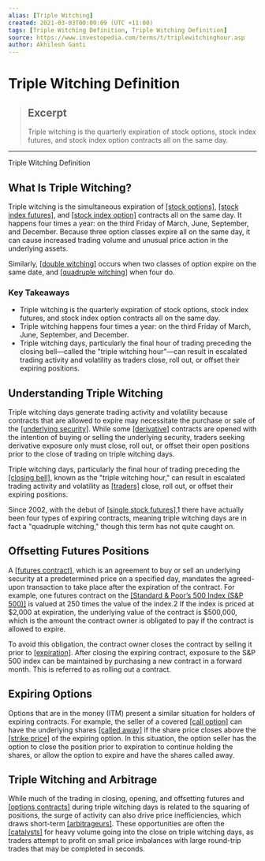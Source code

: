 ```yaml
---
alias: [Triple Witching]
created: 2021-03-03T00:09:09 (UTC +11:00)
tags: [Triple Witching Definition, Triple Witching Definition]
source: https://www.investopedia.com/terms/t/triplewitchinghour.asp
author: Akhilesh Ganti
---
```


# Triple Witching Definition

> ## Excerpt
> Triple witching is the quarterly expiration of stock options, stock index futures, and stock index option contracts all on the same day.

---

Triple Witching Definition
## What Is Triple Witching?

Triple witching is the simultaneous expiration of [[stock options]](https://www.investopedia.com/terms/s/stockoption.asp), [[stock index futures]](https://www.investopedia.com/terms/i/indexfutures.asp), and [[stock index option]](https://www.investopedia.com/terms/i/indexoption.asp) contracts all on the same day. It happens four times a year: on the third Friday of March, June, September, and December. Because three option classes expire all on the same day, it can cause increased trading volume and unusual price action in the underlying assets.

Similarly, [[double witching]](https://www.investopedia.com/terms/d/doublewitching.asp) occurs when two classes of option expire on the same date, and [[quadruple witching]](https://www.investopedia.com/terms/q/quadruplewitching.asp) when four do.

### Key Takeaways

-   Triple witching is the quarterly expiration of stock options, stock index futures, and stock index option contracts all on the same day.
-   Triple witching happens four times a year: on the third Friday of March, June, September, and December.
-   Triple witching days, particularly the final hour of trading preceding the closing bell—called the "triple witching hour"—can result in escalated trading activity and volatility as traders close, roll out, or offset their expiring positions.

## Understanding Triple Witching

Triple witching days generate trading activity and volatility because contracts that are allowed to expire may necessitate the purchase or sale of the [[underlying security]](https://www.investopedia.com/terms/u/underlying-security.asp). While some [[derivative]](https://www.investopedia.com/terms/d/derivative.asp) contracts are opened with the intention of buying or selling the underlying security, traders seeking derivative exposure only must close, roll out, or offset their open positions prior to the close of trading on triple witching days.

Triple witching days, particularly the final hour of trading preceding the [[closing bell]](https://www.investopedia.com/terms/c/closingbell.asp), known as the "triple witching hour," can result in escalated trading activity and volatility as [[traders]](https://www.investopedia.com/terms/t/trader.asp) close, roll out, or offset their expiring positions.

Since 2002, with the debut of [[single stock futures]](https://www.investopedia.com/terms/s/singlestockfuture.asp),1 there have actually been four types of expiring contracts, meaning triple witching days are in fact a "quadruple witching," though this term has not quite caught on.

## Offsetting Futures Positions

A [[futures contract]](https://www.investopedia.com/terms/f/futurescontract.asp), which is an agreement to buy or sell an underlying security at a predetermined price on a specified day, mandates the agreed-upon transaction to take place after the expiration of the contract. For example, one futures contract on the [[Standard & Poor’s 500 Index (S&P 500)]](https://www.investopedia.com/terms/s/sp500.asp) is valued at 250 times the value of the index.2 If the index is priced at $2,000 at expiration, the underlying value of the contract is $500,000, which is the amount the contract owner is obligated to pay if the contract is allowed to expire.

To avoid this obligation, the contract owner closes the contract by selling it prior to [[expiration]](https://www.investopedia.com/terms/e/expirationdate.asp). After closing the expiring contract, exposure to the S&P 500 index can be maintained by purchasing a new contract in a forward month. This is referred to as rolling out a contract.

## Expiring Options

Options that are in the money (ITM) present a similar situation for holders of expiring contracts. For example, the seller of a covered [[call option]](https://www.investopedia.com/terms/c/calloption.asp) can have the underlying shares [[called away]](https://www.investopedia.com/terms/c/calledaway.asp) if the share price closes above the [[strike price]](https://www.investopedia.com/terms/s/strikeprice.asp) of the expiring option. In this situation, the option seller has the option to close the position prior to expiration to continue holding the shares, or allow the option to expire and have the shares called away.

## Triple Witching and Arbitrage

While much of the trading in closing, opening, and offsetting futures and [[options contracts]](https://www.investopedia.com/terms/o/optionscontract.asp) during triple witching days is related to the squaring of positions, the surge of activity can also drive price inefficiencies, which draws short-term [[arbitrageurs]](https://www.investopedia.com/terms/a/arbitrageur.asp). These opportunities are often the [[catalysts]](https://www.investopedia.com/terms/c/catalyst.asp) for heavy volume going into the close on triple witching days, as traders attempt to profit on small price imbalances with large round-trip trades that may be completed in seconds.
